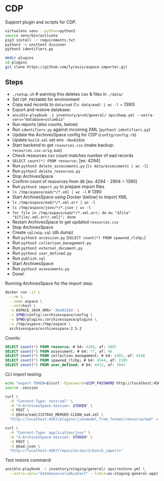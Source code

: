 # CDP

Support plugin and scripts for CDP.

```bash
virtualenv venv --python=python3
source venv/bin/activate
pip3 install -r requirements.txt
python3 -m unittest discover
python3 identifiers.py

mkdir plugins
cd plugins
git clone https://github.com/lyrasis/aspace-importer.git
```

## Steps

- `./setup.sh` # warning this deletes csv & files in `./data/`
- Set `CDP_PASSWORD` for environment
- Copy ead records to `data/ead` (`ls data/ead/ | wc -l` ~ 1390)
- Export and restore database:
- `ansible-playbook -i inventory/prod/general/ ops/dump.yml --extra-vars="database=columbia"`
- Run reports (also counts, below)
- Run `identifiers.py` against incoming XML (`python3 identifiers.py`)
- Update the ArchivesSpace config for CDP (`config/config.rb`)
- Update `build.xml` set env `-Xmx8192m`
- Start backend to get `resources.csv` (make backup: `resources.csv.orig.bak`)
- Check resources csv count matches number of ead records
- `SELECT count(*) FROM resource;` [ex: 4294]
- Run `python3 delete_assessments.py` (`ls data/assessments | wc -l`)
- Run `python3 delete_resources.py`
- Stop ArchivesSpace
- Confirm count of resources from db [ex: 4294 - 2904 = 1390]
- Run `python3 import.py` to prepare import files
- `ls /tmp/aspace/ead/*/*.xml | wc -l` # 1390
- Start ArchivesSpace using Docker (below) to import XML
- `ls /tmp/aspace/ead/*/*.xml.err | wc -l`
- `ls /tmp/aspace/json/*/*.json | wc -l`
- `for file in /tmp/aspace/ead/*/*.xml.err; do mv "$file" "${file/.xml.err/.xml}"; done`
- Restart ArchivesSpace to get updated `resources.csv`
- Stop ArchivesSpace
- Create `sql/wip.sql` (db dump)
- Run `python3 accession.py` (`SELECT count(*) FROM spawned_rlshp;`)
- Run `python3 collection_management.py`
- Run `python3 external_document.py`
- Run `python3 user_defined.py`
- Run `publish.sql`
- Start ArchivesSpace
- Run `python3 assessments.py`
- Done!

Running ArchivesSpace for the import step:

```bash
docker run -it \
  --rm \
  --name aspace \
  --net=host \
  -e ASPACE_JAVA_XMX='-Xmx8192m' \
  -v $PWD/config:/archivesspace/config \
  -v $PWD/plugins:/archivesspace/plugins \
  -v /tmp/aspace:/tmp/aspace \
  archivesspace/archivesspace:2.5.2
```

Counts:

```sql
SELECT count(*) FROM resource; # b4: 4268, af: 2887
SELECT count(*) FROM assessment; # b4: 77, af: 46
SELECT count(*) FROM collection_management; # b4: 4301, af: 4240
SELECT count(*) FROM spawned_rlshp; # b4: 4544, af: 2195
SELECT count(*) FROM user_defined; # b4: 8412, af: 7043
```

CLI import testing:

```bash
echo "export TOKEN=$(curl -Fpassword=$CDP_PASSWORD http://localhost:4567/users/admin/login | jq '.session')" > .session
source .session

curl \
  -H "Content-Type: text/xml" \
  -H "X-ArchivesSpace-Session: $TOKEN" \
  -X POST \
  -d @data/ead/2157842_MERGED-CLEAN_ead.xml \
  "http://localhost:4567/plugins/jsonmodel_from_format/resource/ead" > ead.json

curl \
  -H "Content-Type: application/json" \
  -H "X-ArchivesSpace-Session: $TOKEN" \
  -X POST \
  -d @ead.json \
  "http://localhost:4567/repositories/2/batch_imports"
```

Test restore command:

```bash
ansible-playbook -i inventory/staging/general/ ops/restore.yml \
  --extra-vars="database=columbiatest" --limit=as-staging-general-app1.lyrtech.org
```
